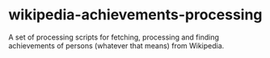 wikipedia-achievements-processing
=================================

A set of processing scripts for fetching, processing and finding achievements of persons (whatever that means) from Wikipedia.
